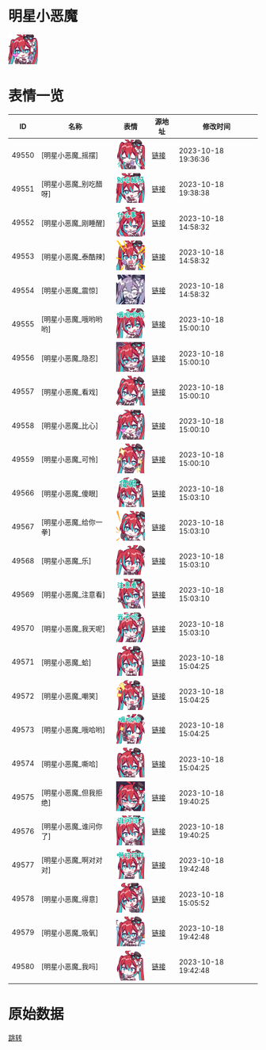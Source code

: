 # 明星小恶魔

<img src="./cover.png" height="60" alt="cover" />

# 表情一览

|ID|名称|表情|源地址|修改时间|
|----|----|----|----|----|
|49550|[明星小恶魔_摇摆]|<img src="./pic/049550_%5B明星小恶魔_摇摆%5D.png" height="60" alt="摇摆"/>|[链接](https://i0.hdslb.com/bfs/emote/44594e2f5f43d4477a0dca2a611324130a2072cd.png)|2023-10-18 19:36:36|
|49551|[明星小恶魔_别吃醋呀]|<img src="./pic/049551_%5B明星小恶魔_别吃醋呀%5D.png" height="60" alt="别吃醋呀"/>|[链接](https://i0.hdslb.com/bfs/emote/67fb9cd75e05ff72e3738d621b0ca9e49f57999a.png)|2023-10-18 19:38:38|
|49552|[明星小恶魔_刚睡醒]|<img src="./pic/049552_%5B明星小恶魔_刚睡醒%5D.png" height="60" alt="刚睡醒"/>|[链接](https://i0.hdslb.com/bfs/emote/04d08370faf100c40917c65571abea1800c7d3f1.png)|2023-10-18 14:58:32|
|49553|[明星小恶魔_泰酷辣]|<img src="./pic/049553_%5B明星小恶魔_泰酷辣%5D.png" height="60" alt="泰酷辣"/>|[链接](https://i0.hdslb.com/bfs/emote/a0218c7dc8c64f263c7cc4b9337f9a48e5b11693.png)|2023-10-18 14:58:32|
|49554|[明星小恶魔_震惊]|<img src="./pic/049554_%5B明星小恶魔_震惊%5D.png" height="60" alt="震惊"/>|[链接](https://i0.hdslb.com/bfs/emote/72e18840821fd59ead7f47f8d8f14ae0cdd31691.png)|2023-10-18 14:58:32|
|49555|[明星小恶魔_哦哟哟哟]|<img src="./pic/049555_%5B明星小恶魔_哦哟哟哟%5D.png" height="60" alt="哦哟哟哟"/>|[链接](https://i0.hdslb.com/bfs/emote/02492f10240b4d93746c32cb999f110d77bf020d.png)|2023-10-18 15:00:10|
|49556|[明星小恶魔_隐忍]|<img src="./pic/049556_%5B明星小恶魔_隐忍%5D.png" height="60" alt="隐忍"/>|[链接](https://i0.hdslb.com/bfs/emote/867b078a4bfb129029f99f7ff47d794beb60a6ee.png)|2023-10-18 15:00:10|
|49557|[明星小恶魔_看戏]|<img src="./pic/049557_%5B明星小恶魔_看戏%5D.png" height="60" alt="看戏"/>|[链接](https://i0.hdslb.com/bfs/emote/23b7289aeb51cd96ebaaf47307733fea737f9075.png)|2023-10-18 15:00:10|
|49558|[明星小恶魔_比心]|<img src="./pic/049558_%5B明星小恶魔_比心%5D.png" height="60" alt="比心"/>|[链接](https://i0.hdslb.com/bfs/emote/84ca1fdcbfe754522b7625316a39ed740e88970c.png)|2023-10-18 15:00:10|
|49559|[明星小恶魔_可怜]|<img src="./pic/049559_%5B明星小恶魔_可怜%5D.png" height="60" alt="可怜"/>|[链接](https://i0.hdslb.com/bfs/emote/581dd2003bbe5c281fca0bb9dd3251396cd74766.png)|2023-10-18 15:00:10|
|49566|[明星小恶魔_傻眼]|<img src="./pic/049566_%5B明星小恶魔_傻眼%5D.png" height="60" alt="傻眼"/>|[链接](https://i0.hdslb.com/bfs/emote/c0b745f47005d30bb59ed8a06105a01b64ffda64.png)|2023-10-18 15:03:10|
|49567|[明星小恶魔_给你一拳]|<img src="./pic/049567_%5B明星小恶魔_给你一拳%5D.png" height="60" alt="给你一拳"/>|[链接](https://i0.hdslb.com/bfs/emote/9ed034934aef99cb0340fe23c42d7471a1ea1f06.png)|2023-10-18 15:03:10|
|49568|[明星小恶魔_乐]|<img src="./pic/049568_%5B明星小恶魔_乐%5D.png" height="60" alt="乐"/>|[链接](https://i0.hdslb.com/bfs/emote/07a5e31030a42066c3e4ccb4a703110ab048aea5.png)|2023-10-18 15:03:10|
|49569|[明星小恶魔_注意看]|<img src="./pic/049569_%5B明星小恶魔_注意看%5D.png" height="60" alt="注意看"/>|[链接](https://i0.hdslb.com/bfs/emote/9789d5ed59e1d93c352a0cf17943f81c45f23885.png)|2023-10-18 15:03:10|
|49570|[明星小恶魔_我天呢]|<img src="./pic/049570_%5B明星小恶魔_我天呢%5D.png" height="60" alt="我天呢"/>|[链接](https://i0.hdslb.com/bfs/emote/016b100eb16874333def0d84e3d6a16b67e6ea25.png)|2023-10-18 15:03:10|
|49571|[明星小恶魔_蛤]|<img src="./pic/049571_%5B明星小恶魔_蛤%5D.png" height="60" alt="蛤"/>|[链接](https://i0.hdslb.com/bfs/emote/17b72cc39a6cee01a5ffa7330241cdb0b2b7ebf6.png)|2023-10-18 15:04:25|
|49572|[明星小恶魔_嘲笑]|<img src="./pic/049572_%5B明星小恶魔_嘲笑%5D.png" height="60" alt="嘲笑"/>|[链接](https://i0.hdslb.com/bfs/emote/f982cb9d9ec92c258e9e4f242d487cd42ebe0964.png)|2023-10-18 15:04:25|
|49573|[明星小恶魔_哦哈哟]|<img src="./pic/049573_%5B明星小恶魔_哦哈哟%5D.png" height="60" alt="哦哈哟"/>|[链接](https://i0.hdslb.com/bfs/emote/ad048441c87b33dce6dff20472252f5a3efbb065.png)|2023-10-18 15:04:25|
|49574|[明星小恶魔_嘶哈]|<img src="./pic/049574_%5B明星小恶魔_嘶哈%5D.png" height="60" alt="嘶哈"/>|[链接](https://i0.hdslb.com/bfs/emote/becc073d47af864519bb28a1c37c12d7ab359d50.png)|2023-10-18 15:04:25|
|49575|[明星小恶魔_但我拒绝]|<img src="./pic/049575_%5B明星小恶魔_但我拒绝%5D.png" height="60" alt="但我拒绝"/>|[链接](https://i0.hdslb.com/bfs/emote/20820a6d5649ab0abf58d3b91d9c4b8046359166.png)|2023-10-18 19:40:25|
|49576|[明星小恶魔_谁问你了]|<img src="./pic/049576_%5B明星小恶魔_谁问你了%5D.png" height="60" alt="谁问你了"/>|[链接](https://i0.hdslb.com/bfs/emote/004bcc9d16a9bdc6e70b7ad4943511cdad55f6cd.png)|2023-10-18 19:40:25|
|49577|[明星小恶魔_啊对对对]|<img src="./pic/049577_%5B明星小恶魔_啊对对对%5D.png" height="60" alt="啊对对对"/>|[链接](https://i0.hdslb.com/bfs/emote/f6fa80f8e34c66f2c9d4f1d96c22a511da9b278f.png)|2023-10-18 19:42:48|
|49578|[明星小恶魔_得意]|<img src="./pic/049578_%5B明星小恶魔_得意%5D.png" height="60" alt="得意"/>|[链接](https://i0.hdslb.com/bfs/emote/16bc6a6fc58431fcd7e042339586d57deb120bdb.png)|2023-10-18 15:05:52|
|49579|[明星小恶魔_吸氧]|<img src="./pic/049579_%5B明星小恶魔_吸氧%5D.png" height="60" alt="吸氧"/>|[链接](https://i0.hdslb.com/bfs/emote/84acbf09076b84ee5dfd0caeea25d517b34caf40.png)|2023-10-18 19:42:48|
|49580|[明星小恶魔_我吗]|<img src="./pic/049580_%5B明星小恶魔_我吗%5D.png" height="60" alt="我吗"/>|[链接](https://i0.hdslb.com/bfs/emote/b977b726eebc3e22123e1425bc68575e45cd3424.png)|2023-10-18 19:42:48|

# 原始数据

[跳转](./raw.json)

